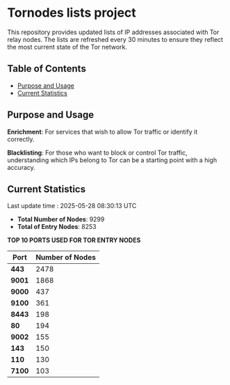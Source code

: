 # Tornodes lists project

This repository provides updated lists of IP addresses associated with Tor relay nodes. The lists are refreshed every 30 minutes to ensure they reflect the most current state of the Tor network.

## Table of Contents

- [Purpose and Usage](#purpose-and-usage)
- [Current Statistics](#current-statistics)


## Purpose and Usage

**Enrichment**: For services that wish to allow Tor traffic or identify it correctly.

**Blacklisting**: For those who want to block or control Tor traffic, understanding which IPs belong to Tor can be a starting point with a high accuracy.

## Current Statistics

Last update time : 2025-05-28 08:30:13 UTC

- **Total Number of Nodes**: 9299
- **Total of Entry Nodes**: 8253

**TOP 10 PORTS USED FOR TOR ENTRY NODES**

| **Port** | **Number of Nodes** |
|------|-----------------|
| **443**   | 2478  |
| **9001**   | 1868  |
| **9000**   | 437  |
| **9100**   | 361  |
| **8443**   | 198  |
| **80**   | 194  |
| **9002**   | 155  |
| **143**   | 150  |
| **110**   | 130  |
| **7100**   | 103  |

